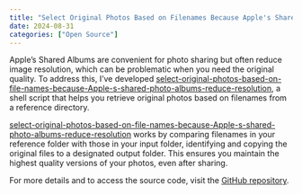 ```yaml
---
title: "Select Original Photos Based on Filenames Because Apple's Shared Photo Albums Reduce Resolution"
date: 2024-08-31
categories: ["Open Source"]
---
```


Apple’s Shared Albums are convenient for photo sharing but often reduce image resolution, which can be problematic when you need the original quality. To address this, I’ve developed [select-original-photos-based-on-file-names-because-Apple-s-shared-photo-albums-reduce-resolution](https://github.com/klausbreyer/select-original-photos-based-on-file-names-because-Apple-s-shared-photo-albums-reduce-resolution), a shell script that helps you retrieve original photos based on filenames from a reference directory.

[select-original-photos-based-on-file-names-because-Apple-s-shared-photo-albums-reduce-resolution](https://github.com/klausbreyer/select-original-photos-based-on-file-names-because-Apple-s-shared-photo-albums-reduce-resolution) works by comparing filenames in your reference folder with those in your input folder, identifying and copying the original files to a designated output folder. This ensures you maintain the highest quality versions of your photos, even after sharing.

For more details and to access the source code, visit the [GitHub repository](https://github.com/klausbreyer/select-original-photos-based-on-file-names-because-Apple-s-shared-photo-albums-reduce-resolution).
